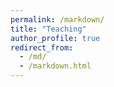 ```yaml
---
permalink: /markdown/
title: "Teaching"
author_profile: true
redirect_from: 
  - /md/
  - /markdown.html
---
```




